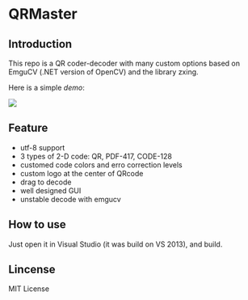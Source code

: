 # QRMaster

## Introduction

This repo is a QR coder-decoder with many custom options based on EmguCV (.NET version of OpenCV) and the library zxing.

Here is a simple *demo*:   



![](http://ww4.sinaimg.cn/mw690/a60a3287jw1f6uxpgorgaj20fw0ayq4x.jpg)

## Feature

- utf-8 support
- 3 types of 2-D code: QR, PDF-417, CODE-128
- customed code colors and erro correction levels
- custom logo at the center of QRcode
- drag to decode
- well designed GUI
- unstable decode with emgucv

## How to use

Just open it in Visual Studio (it was build on VS 2013), and build.

## Lincense

MIT License